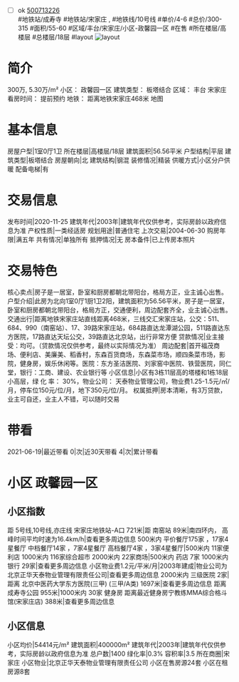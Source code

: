 - [ ] ok [500713226](https://bj.5i5j.com/ershoufang/500713226.html)  
 #地铁站/成寿寺 #地铁站/宋家庄 ,  #地铁线/10号线
#单价/4-6 #总价/300-315 #面积/55-60   #区域/丰台/宋家庄/小区-政馨园一区 #在售 #所在楼层/高楼层 #总楼层/18层 #layout 
![layout](http://image2.5i5j.com//group1/M00/E8/6A/CgqJMl7SgFeAaysJAAGaoGIuqjU050.jpg_P5.jpg) 
# 简介 
 300万,  5.30万/m² 
小区： 政馨园一区
建筑类型： 板塔结合
区域： 丰台 宋家庄
看房时间： 提前预约
地铁： 距离地铁宋家庄468米 地图
# 基本信息 
 房屋户型|1室0厅1卫
所在楼层|高楼层/18层
建筑面积|56.56平米
户型结构|平层
建筑类型|板塔结合
房屋朝向|北
建筑结构|钢混
装修情况|精装
供暖方式|小区分户供暖
配备电梯|有
# 交易信息 
 发布时间|2020-11-25
建筑年代|2003年|建筑年代仅供参考，实际房龄以政府信息为准
产权性质|一类经适房
规划用途|普通住宅
上次交易|2004-06-30
购房年限|满五年
共有情况|单独所有
抵押情况|无
房本备件|已上传房本照片
# 交易特色 
 核心卖点|房子是一居室，卧室和厨房都朝北带阳台，格局方正，业主诚心出售。
户型介绍|此房为北向1室0厅1厨1卫2阳，建筑面积为56.56平米，房子是一居室，卧室和厨房都朝北带阳台，格局方正，交通便利，周边配套齐全，业主诚心出售。
交通出行|距离地铁宋家庄站直线距离468米，三线交汇宋家庄站，公交：511、684、990（南窑站）、17、39路宋家庄站，684路直达龙潭湖公园，511路直达东方医院，17路直达天坛公交，39路直达北京站，出行非常方便
贷款情况|业主接受：均可。（贷款情况仅供参考，最终以实际情况为准）
周边配套|首开福茂商场、便利店、美廉美、稻香村，东森百货商场，东森菜市场，顺四条菜市场，影院，健身房，娱乐休闲等。医院：东方圣洁医院、刘家窑中医院、铁营医院，同仁堂，银行：工商、建设、农业银行等
小区信息|小区有3栋11层高的塔楼和1栋18层小高层，绿 化 率： 30%，物业公司： 天泰物业管理公司，物业费1.25-1.5元/㎡/月，停车位150元/位/月，地下350元/位/月。
权属抵押|房本清晰，有3万贷款，业主可自还，业主人不错，可以随时交易
# 带看 
 2021-06-19|最近带看	 0|次|近30天带看	 4|次|累计带看
# 小区 政馨园一区
## 小区指数 
 距 5号线,10号线,亦庄线 宋家庄地铁站-A口 721米|距 南窑站 89米|南四环内， 高峰时间平均时速为16.4km/h|查看更多周边信息
500米内 平价餐厅175家 ，17家4星餐厅
中档餐厅14家 ，7家4星餐厅
高档餐厅4家 ，3家4星餐厅|500米内 11家便利店
1000米内 116家综合超市
2000米内 22家商场|500米内 药店 7家
1000米内 银行 29家|查看更多周边信息
小区物业费1.2元/平米/月|2003年建成|物业公司为北京正华天泰物业管理有限责任公司|查看更多周边信息
2000米内 三级医院 2家|距离 北京中医药大学东方医院(三甲) (三甲/A类) 1697米|查看更多周边信息
距离 成寿寺公园 955米|1000米内 30家 健身房
距离最近健身房宁教练MMA综合格斗馆(宋家庄店) 388米|查看更多周边信息
## 小区信息 
 小区均价|54414元/m²
建筑面积|400000m²
建筑年代|2003年|建筑年代仅供参考，实际房龄以政府信息为准
总户数|1400
绿化率|0.3%
容积率|3.5
所在商圈|宋家庄
小区物业|北京正华天泰物业管理有限责任公司
小区在售房源24套
小区在租房源8套
